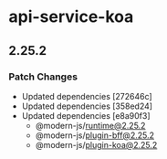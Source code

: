 # api-service-koa

## 2.25.2

### Patch Changes

- Updated dependencies [272646c]
- Updated dependencies [358ed24]
- Updated dependencies [e8a90f3]
  - @modern-js/runtime@2.25.2
  - @modern-js/plugin-bff@2.25.2
  - @modern-js/plugin-koa@2.25.2
